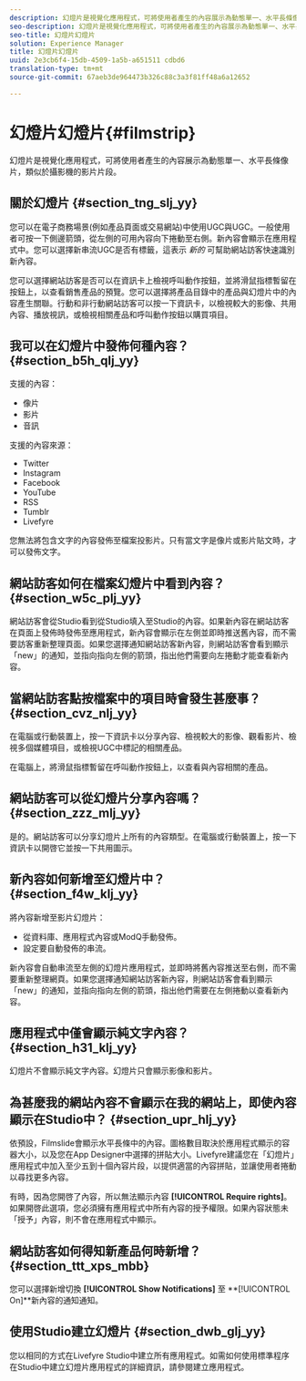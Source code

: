 ```yaml
---
description: 幻燈片是視覺化應用程式，可將使用者產生的內容展示為動態單一、水平長條像片，類似於攝影機的影片片段。
seo-description: 幻燈片是視覺化應用程式，可將使用者產生的內容展示為動態單一、水平長條像片，類似於攝影機的影片片段。
seo-title: 幻燈片幻燈片
solution: Experience Manager
title: 幻燈片幻燈片
uuid: 2e3cb6f4-15db-4509-1a5b-a651511 cdbd6
translation-type: tm+mt
source-git-commit: 67aeb3de964473b326c88c3a3f81ff48a6a12652

---
```



# 幻燈片幻燈片{#filmstrip}

幻燈片是視覺化應用程式，可將使用者產生的內容展示為動態單一、水平長條像片，類似於攝影機的影片片段。

## 關於幻燈片 {#section_tng_slj_yy}

您可以在電子商務場景(例如產品頁面或交易網站)中使用UGC與UGC。一般使用者可按一下側邊箭頭，從左側的可用內容向下捲動至右側。新內容會顯示在應用程式中。您可以選擇新串流UGC是否有標籤，這表示 *新的* 可幫助網站訪客快速識別新內容。

您可以選擇網站訪客是否可以在資訊卡上檢視呼叫動作按鈕，並將滑鼠指標暫留在按鈕上，以查看銷售產品的預覽。您可以選擇將產品目錄中的產品與幻燈片中的內容產生關聯。行動和非行動網站訪客可以按一下資訊卡，以檢視較大的影像、共用內容、播放視訊，或檢視相關產品和呼叫動作按鈕以購買項目。

## 我可以在幻燈片中發佈何種內容？ {#section_b5h_qlj_yy}

支援的內容：

* 像片
* 影片
* 音訊

支援的內容來源：

* Twitter
* Instagram
* Facebook
* YouTube
* RSS
* Tumblr
* Livefyre

您無法將包含文字的內容發佈至檔案投影片。只有當文字是像片或影片貼文時，才可以發佈文字。

## 網站訪客如何在檔案幻燈片中看到內容？ {#section_w5c_plj_yy}

網站訪客會從Studio看到從Studio填入至Studio的內容。如果新內容在網站訪客在頁面上發佈時發佈至應用程式，新內容會顯示在左側並即時推送舊內容，而不需要訪客重新整理頁面。如果您選擇通知網站訪客新內容，則網站訪客會看到顯示「new」的通知，並指向指向左側的箭頭，指出他們需要向左捲動才能查看新內容。

## 當網站訪客點按檔案中的項目時會發生甚麼事？ {#section_cvz_nlj_yy}

在電腦或行動裝置上，按一下資訊卡以分享內容、檢視較大的影像、觀看影片、檢視多個媒體項目，或檢視UGC中標記的相關產品。

在電腦上，將滑鼠指標暫留在呼叫動作按鈕上，以查看與內容相關的產品。

## 網站訪客可以從幻燈片分享內容嗎？ {#section_zzz_mlj_yy}

是的。網站訪客可以分享幻燈片上所有的內容類型。在電腦或行動裝置上，按一下資訊卡以開啓它並按一下共用圖示。

## 新內容如何新增至幻燈片中？ {#section_f4w_klj_yy}

將內容新增至影片幻燈片：

* 從資料庫、應用程式內容或ModQ手動發佈。
* 設定要自動發佈的串流。

新內容會自動串流至左側的幻燈片應用程式，並即時將舊內容推送至右側，而不需要重新整理網頁。如果您選擇通知網站訪客新內容，則網站訪客會看到顯示「new」的通知，並指向指向左側的箭頭，指出他們需要在左側捲動以查看新內容。

## 應用程式中僅會顯示純文字內容？ {#section_h31_klj_yy}

幻燈片不會顯示純文字內容。幻燈片只會顯示影像和影片。

## 為甚麼我的網站內容不會顯示在我的網站上，即使內容顯示在Studio中？ {#section_upr_hlj_yy}

依預設，Filmslide會顯示水平長條中的內容。圖格數目取決於應用程式顯示的容器大小，以及您在App Designer中選擇的拼貼大小。Livefyre建議您在「幻燈片」應用程式中加入至少五到十個內容片段，以提供適當的內容拼貼，並讓使用者捲動以尋找更多內容。

有時，因為您開啓了內容，所以無法顯示內容 **[!UICONTROL Require rights]**。如果開啓此選項，您必須擁有應用程式中所有內容的授予權限。如果內容狀態未「授予」內容，則不會在應用程式中顯示。

## 網站訪客如何得知新產品何時新增？ {#section_ttt_xps_mbb}

您可以選擇新增切換 **[!UICONTROL Show Notifications]** 至 **[!UICONTROL On]**新內容的通知通知。

## 使用Studio建立幻燈片 {#section_dwb_glj_yy}

您以相同的方式在Livefyre Studio中建立所有應用程式。如需如何使用標準程序在Studio中建立幻燈片應用程式的詳細資訊，請參閱建立應用程式。